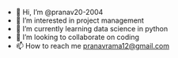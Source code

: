 - 👋 Hi, I’m @pranav20-2004
- 👀 I’m interested in project management
- 🌱 I’m currently learning data science in python
- 💞️ I’m looking to collaborate on coding
- 📫 How to reach me pranavrama12@gmail.com

<!---
pranav20-2004/pranav20-2004 is a ✨ special ✨ repository because its `README.md` (this file) appears on your GitHub profile.
You can click the Preview link to take a look at your changes.
--->
